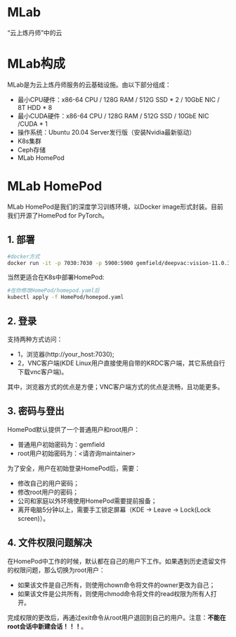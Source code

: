 # MLab
“云上炼丹师”中的云

# MLab构成
MLab是为云上炼丹师服务的云基础设施。由以下部分组成：
- 最小CPU硬件：x86-64 CPU / 128G RAM / 512G SSD * 2 / 10GbE NIC / 8T HDD * 8
- 最小CUDA硬件：x86-64 CPU / 128G RAM / 512G SSD / 10GbE NIC /CUDA * 1
- 操作系统：Ubuntu 20.04 Server发行版（安装Nvidia最新驱动）
- K8s集群
- Ceph存储
- MLab HomePod

# MLab HomePod
MLab HomePod是我们的深度学习训练环境，以Docker image形式封装。目前我们开源了HomePod for PyTorch。

## 1. 部署
```bash
#docker方式
docker run -it -p 7030:7030 -p 5900:5900 gemfield/deepvac:vision-11.0.3-cudnn8-devel-ubuntu20.04-vnc
```
当然更适合在K8s中部署HomePod:
```bash
#在你修改HomePod/homepod.yaml后
kubectl apply -f HomePod/homepod.yaml
```

## 2. 登录
支持两种方式访问：
- 1，浏览器(http://your_host:7030);
- 2，VNC客户端(KDE Linux用户直接使用自带的KRDC客户端，其它系统自行下载vnc客户端)。

其中，浏览器方式的优点是方便；VNC客户端方式的优点是流畅，且功能更多。

## 3. 密码与登出
HomePod默认提供了一个普通用户和root用户：
- 普通用户初始密码为：gemfield
- root用户初始密码为：<请咨询maintainer>

为了安全，用户在初始登录HomePod后，需要：
- 修改自己的用户密码；
- 修改root用户的密码；
- 公司和家庭以外环境使用HomePod需要提前报备；
- 离开电脑5分钟以上，需要手工锁定屏幕（KDE -> Leave -> Lock(Lock screen)）。

## 4. 文件权限问题解决
在HomePod中工作的时候，默认都在自己的用户下工作。如果遇到历史遗留文件的权限问题，那么切换为root用户：
- 如果该文件是自己所有，则使用chown命令将文件的owner更改为自己；
- 如果该文件是公共所有，则使用chmod命令将文件的read权限为所有人打开。

完成权限的更改后，再通过exit命令从root用户退回到自己的用户。注意：**不能在root会话中新建会话！！！**。